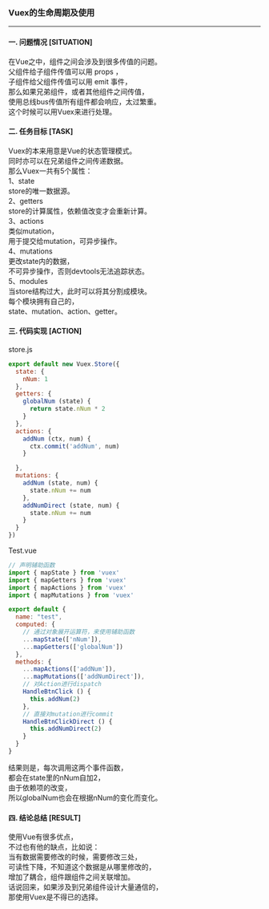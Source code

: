 ### Vuex的生命周期及使用  
---

#### 一. 问题情况 [SITUATION]  
在Vue之中，组件之间会涉及到很多传值的问题。  
父组件给子组件传值可以用 props ，  
子组件给父组件传值可以用 emit 事件，  
那么如果兄弟组件，或者其他组件之间传值，  
使用总线bus传值所有组件都会响应，太过繁重。  
这个时候可以用Vuex来进行处理。  

#### 二. 任务目标 [TASK]  
Vuex的本来用意是Vue的状态管理模式。  
同时亦可以在兄弟组件之间传递数据。  
那么Vuex一共有5个属性：  
1、state  
store的唯一数据源。  
2、getters  
store的计算属性，依赖值改变才会重新计算。  
3、actions  
类似mutation，  
用于提交给mutation，可异步操作。  
4、mutations  
更改state内的数据，  
不可异步操作，否则devtools无法追踪状态。  
5、modules  
当store结构过大，此时可以将其分割成模块。  
每个模块拥有自己的，  
state、mutation、action、getter。  

#### 三. 代码实现 [ACTION]  
store.js  
``` javascript
export default new Vuex.Store({
  state: {
    nNum: 1
  },
  getters: {
    globalNum (state) {
      return state.nNum * 2
    }
  },
  actions: {
    addNum (ctx, num) {
      ctx.commit('addNum', num)
    }

  },
  mutations: {
    addNum (state, num) {
      state.nNum += num
    },
    addNumDirect (state, num) {
      state.nNum += num
    }
  }
})
```
Test.vue  
``` javascript  
// 声明辅助函数
import { mapState } from 'vuex'
import { mapGetters } from 'vuex'
import { mapActions } from 'vuex'
import { mapMutations } from 'vuex'

export default {
  name: "test",
  computed: {
    // 通过对象展开运算符，来使用辅助函数
    ...mapState(['nNum']),
    ...mapGetters(['globalNum'])
  },
  methods: {
    ...mapActions(['addNum']),
    ...mapMutations(['addNumDirect']),
    // 对Action进行dispatch
    HandleBtnClick () {
      this.addNum(2)
    },
    // 直接对mutation进行commit
    HandleBtnClickDirect () {
      this.addNumDirect(2)
    }
  }
}
```
结果则是，每次调用这两个事件函数，  
都会在state里的nNum自加2，  
由于依赖项的改变，  
所以globalNum也会在根据nNum的变化而变化。  

#### 四. 结论总结 [RESULT]  
使用Vue有很多优点，  
不过也有他的缺点，比如说：  
当有数据需要修改的时候，需要修改三处，  
可读性下降，不知道这个数据是从哪里修改的，  
增加了耦合，组件跟组件之间关联增加。  
话说回来，如果涉及到兄弟组件设计大量通信的，  
那使用Vuex是不得已的选择。  
